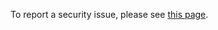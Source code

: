 To report a security issue, please see [this page](https://www.chromium.org/Home/chromium-security/reporting-security-bugs/).
